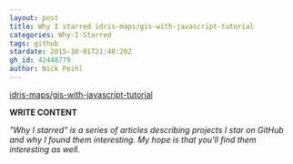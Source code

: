 ```yaml
---
layout: post
title: Why I starred idris-maps/gis-with-javascript-tutorial
categories: Why-I-Starred
tags: github
stardate: 2015-10-01T21:40:20Z
gh_id: 42448779
author: Nick Peihl
---
```


[idris-maps/gis-with-javascript-tutorial](star.repo.html_url)

**WRITE CONTENT**

*"Why I starred" is a series of articles describing projects I star on GitHub and why I found them interesting. My hope is that you'll find them interesting as well.*

